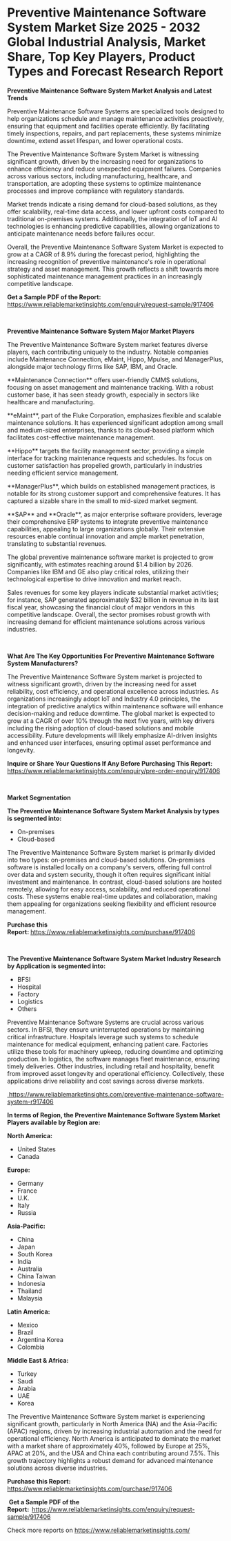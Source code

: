<p><h1>Preventive Maintenance Software System Market Size 2025 - 2032 Global Industrial Analysis, Market Share, Top Key Players, Product Types and Forecast Research Report</h1></p><p><strong>Preventive Maintenance Software System Market Analysis and Latest Trends</strong></p>
<p><p>Preventive Maintenance Software Systems are specialized tools designed to help organizations schedule and manage maintenance activities proactively, ensuring that equipment and facilities operate efficiently. By facilitating timely inspections, repairs, and part replacements, these systems minimize downtime, extend asset lifespan, and lower operational costs. </p><p>The Preventive Maintenance Software System Market is witnessing significant growth, driven by the increasing need for organizations to enhance efficiency and reduce unexpected equipment failures. Companies across various sectors, including manufacturing, healthcare, and transportation, are adopting these systems to optimize maintenance processes and improve compliance with regulatory standards. </p><p>Market trends indicate a rising demand for cloud-based solutions, as they offer scalability, real-time data access, and lower upfront costs compared to traditional on-premises systems. Additionally, the integration of IoT and AI technologies is enhancing predictive capabilities, allowing organizations to anticipate maintenance needs before failures occur. </p><p>Overall, the Preventive Maintenance Software System Market is expected to grow at a CAGR of 8.9% during the forecast period, highlighting the increasing recognition of preventive maintenance's role in operational strategy and asset management. This growth reflects a shift towards more sophisticated maintenance management practices in an increasingly competitive landscape.</p></p>
<p><strong>Get a Sample PDF of the Report:&nbsp;</strong> <a href="https://www.reliablemarketinsights.com/enquiry/request-sample/917406?utm_campaign=3122&utm_medium=2&utm_source=Github&utm_content=ia&utm_term=07032025&utm_id=preventive-maintenance-software-system">https://www.reliablemarketinsights.com/enquiry/request-sample/917406</a></p>
<p>&nbsp;</p>
<p><strong>Preventive Maintenance Software System Major Market Players</strong></p>
<p><p>The Preventive Maintenance Software System market features diverse players, each contributing uniquely to the industry. Notable companies include Maintenance Connection, eMaint, Hippo, Mpulse, and ManagerPlus, alongside major technology firms like SAP, IBM, and Oracle.</p><p>**Maintenance Connection** offers user-friendly CMMS solutions, focusing on asset management and maintenance tracking. With a robust customer base, it has seen steady growth, especially in sectors like healthcare and manufacturing.</p><p>**eMaint**, part of the Fluke Corporation, emphasizes flexible and scalable maintenance solutions. It has experienced significant adoption among small and medium-sized enterprises, thanks to its cloud-based platform which facilitates cost-effective maintenance management.</p><p>**Hippo** targets the facility management sector, providing a simple interface for tracking maintenance requests and schedules. Its focus on customer satisfaction has propelled growth, particularly in industries needing efficient service management.</p><p>**ManagerPlus**, which builds on established management practices, is notable for its strong customer support and comprehensive features. It has captured a sizable share in the small to mid-sized market segment.</p><p>**SAP** and **Oracle**, as major enterprise software providers, leverage their comprehensive ERP systems to integrate preventive maintenance capabilities, appealing to large organizations globally. Their extensive resources enable continual innovation and ample market penetration, translating to substantial revenues.</p><p>The global preventive maintenance software market is projected to grow significantly, with estimates reaching around $1.4 billion by 2026. Companies like IBM and GE also play critical roles, utilizing their technological expertise to drive innovation and market reach.</p><p>Sales revenues for some key players indicate substantial market activities; for instance, SAP generated approximately $32 billion in revenue in its last fiscal year, showcasing the financial clout of major vendors in this competitive landscape. Overall, the sector promises robust growth with increasing demand for efficient maintenance solutions across various industries.</p></p>
<p>&nbsp;</p>
<p><strong>What Are The Key Opportunities For Preventive Maintenance Software System Manufacturers?</strong></p>
<p><p>The Preventive Maintenance Software System market is projected to witness significant growth, driven by the increasing need for asset reliability, cost efficiency, and operational excellence across industries. As organizations increasingly adopt IoT and Industry 4.0 principles, the integration of predictive analytics within maintenance software will enhance decision-making and reduce downtime. The global market is expected to grow at a CAGR of over 10% through the next five years, with key drivers including the rising adoption of cloud-based solutions and mobile accessibility. Future developments will likely emphasize AI-driven insights and enhanced user interfaces, ensuring optimal asset performance and longevity.</p></p>
<p><strong>Inquire or Share Your Questions If Any Before Purchasing This Report:</strong> <a href="https://www.reliablemarketinsights.com/enquiry/pre-order-enquiry/917406?utm_campaign=3122&utm_medium=2&utm_source=Github&utm_content=ia&utm_term=07032025&utm_id=preventive-maintenance-software-system">https://www.reliablemarketinsights.com/enquiry/pre-order-enquiry/917406</a></p>
<p>&nbsp;</p>
<p><strong>Market Segmentation</strong></p>
<p><strong>The Preventive Maintenance Software System Market Analysis by types is segmented into:</strong></p>
<p><ul><li>On-premises</li><li>Cloud-based</li></ul></p>
<p><p>The Preventive Maintenance Software System market is primarily divided into two types: on-premises and cloud-based solutions. On-premises software is installed locally on a company's servers, offering full control over data and system security, though it often requires significant initial investment and maintenance. In contrast, cloud-based solutions are hosted remotely, allowing for easy access, scalability, and reduced operational costs. These systems enable real-time updates and collaboration, making them appealing for organizations seeking flexibility and efficient resource management.</p></p>
<p><strong>Purchase this Report:&nbsp;</strong><a href="https://www.reliablemarketinsights.com/purchase/917406?utm_campaign=3122&utm_medium=2&utm_source=Github&utm_content=ia&utm_term=07032025&utm_id=preventive-maintenance-software-system">https://www.reliablemarketinsights.com/purchase/917406</a></p>
<p>&nbsp;</p>
<p><strong>The Preventive Maintenance Software System Market Industry Research by Application is segmented into:</strong></p>
<p><ul><li>BFSI</li><li>Hospital</li><li>Factory</li><li>Logistics</li><li>Others</li></ul></p>
<p><p>Preventive Maintenance Software Systems are crucial across various sectors. In BFSI, they ensure uninterrupted operations by maintaining critical infrastructure. Hospitals leverage such systems to schedule maintenance for medical equipment, enhancing patient care. Factories utilize these tools for machinery upkeep, reducing downtime and optimizing production. In logistics, the software manages fleet maintenance, ensuring timely deliveries. Other industries, including retail and hospitality, benefit from improved asset longevity and operational efficiency. Collectively, these applications drive reliability and cost savings across diverse markets.</p></p>
<p><a href="https://www.reliablemarketinsights.com/preventive-maintenance-software-system-r917406?utm_campaign=3122&utm_medium=2&utm_source=Github&utm_content=ia&utm_term=07032025&utm_id=preventive-maintenance-software-system">&nbsp;https://www.reliablemarketinsights.com/preventive-maintenance-software-system-r917406</a></p>
<p><strong>In terms of Region, the Preventive Maintenance Software System Market Players available by Region are:</strong></p>
<p>
    <p> <strong> North America: </strong>
        <ul>
            <li>United States</li>
            <li>Canada</li>
        </ul>
        </p> 
    <p> <strong> Europe: </strong>
        <ul>
            <li>Germany</li>
            <li>France</li>
            <li>U.K.</li>
            <li>Italy</li>
            <li>Russia</li>
        </ul>
        </p> 
    <p> <strong> Asia-Pacific: </strong>
        <ul>
            <li>China</li>
            <li>Japan</li>
            <li>South Korea</li>
            <li>India</li>
            <li>Australia</li>
            <li>China Taiwan</li>
            <li>Indonesia</li>
            <li>Thailand</li>
            <li>Malaysia</li>
        </ul>
        </p> 
    <p> <strong> Latin America: </strong>
        <ul>
            <li>Mexico</li>
            <li>Brazil</li>
            <li>Argentina Korea</li>
            <li>Colombia</li>
        </ul>
        </p> 
    <p> <strong> Middle East & Africa: </strong>
        <ul>
            <li>Turkey</li>
            <li>Saudi</li>
            <li>Arabia</li>
            <li>UAE</li>
            <li>Korea</li>
        </ul>
    </p>
    </p>
<p><p>The Preventive Maintenance Software System market is experiencing significant growth, particularly in North America (NA) and the Asia-Pacific (APAC) regions, driven by increasing industrial automation and the need for operational efficiency. North America is anticipated to dominate the market with a market share of approximately 40%, followed by Europe at 25%, APAC at 20%, and the USA and China each contributing around 7.5%. This growth trajectory highlights a robust demand for advanced maintenance solutions across diverse industries.</p></p>
<p><strong>Purchase this Report: </strong><a href="https://www.reliablemarketinsights.com/purchase/917406?utm_campaign=3122&utm_medium=2&utm_source=Github&utm_content=ia&utm_term=07032025&utm_id=preventive-maintenance-software-system">https://www.reliablemarketinsights.com/purchase/917406</a></p>
<p>&nbsp;<strong>Get a Sample PDF of the Report:&nbsp;&nbsp;</strong><a href="https://www.reliablemarketinsights.com/enquiry/request-sample/917406?utm_campaign=3122&utm_medium=2&utm_source=Github&utm_content=ia&utm_term=07032025&utm_id=preventive-maintenance-software-system">https://www.reliablemarketinsights.com/enquiry/request-sample/917406</a></p>
<p><strong></strong></p>
<p>Check more reports on <a href="https://www.reliablemarketinsights.com/?utm_campaign=3122&utm_medium=2&utm_source=Github&utm_content=ia&utm_term=07032025&utm_id=preventive-maintenance-software-system">https://www.reliablemarketinsights.com/</a></p>